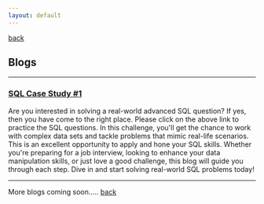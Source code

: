 ```yaml
---
layout: default
---
```


[back](./)

## Blogs

---
### [SQL Case Study #1](/casestudy1)
Are you interested in solving a real-world advanced SQL question? If yes, then you have come to the right place. Please click on the above link to practice the SQL questions.
In this challenge, you'll get the chance to work with complex data sets and tackle problems that mimic real-life scenarios. This is an excellent opportunity to apply and hone your SQL skills.
Whether you're preparing for a job interview, looking to enhance your data manipulation skills, or just love a good challenge, this blog will guide you through each step. Dive in and start solving real-world SQL problems today!

---

More blogs coming soon.....
[back](./)
